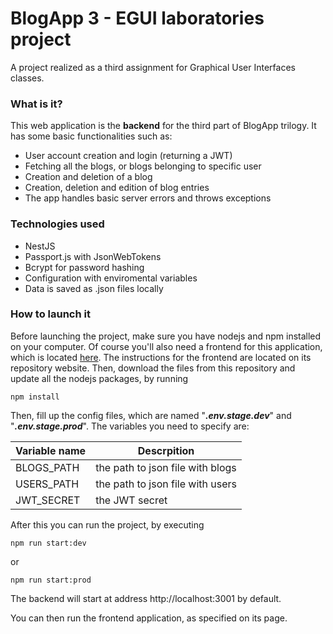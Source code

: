 # BlogApp 3 - EGUI laboratories project
A project realized as a third assignment for Graphical User Interfaces classes.

### What is it?
This web application is the **backend** for the third part of BlogApp trilogy.
It has some basic functionalities such as:
* User account creation and login (returning a JWT)
* Fetching all the blogs, or blogs belonging to specific user
* Creation and deletion of a blog
* Creation, deletion and edition of blog entries
* The app handles basic server errors and throws exceptions


### Technologies used

* NestJS
* Passport.js with JsonWebTokens
* Bcrypt for password hashing
* Configuration with enviromental variables
* Data is saved as .json files locally


### How to launch it

Before launching the project, make sure you have nodejs and npm installed on your computer.
Of course you'll also need a frontend for this application, which is located [here](https://gitlab-stud.elka.pw.edu.pl/egui22l/Jakub_Radoslaw_Kliszko/egui22l-blogapp3-frontend). The instructions for the frontend are located on its repository website.
Then, download the files from this repository and update all the nodejs packages, by running

    npm install

Then, fill up the config files, which are named "***.env.stage.dev***" and "***.env.stage.prod***". 
The variables you need to specify are:

| Variable name | Descrpition                      |
| ------------- | -------------------------------- |
| BLOGS_PATH    | the path to json file with blogs |
| USERS_PATH    | the path to json file with users |
| JWT_SECRET    | the JWT secret                   |

After this you can run the project, by executing

    npm run start:dev

or

    npm run start:prod

The backend will start at address http://localhost:3001 by default.

You can then run the frontend application, as specified on its page.
